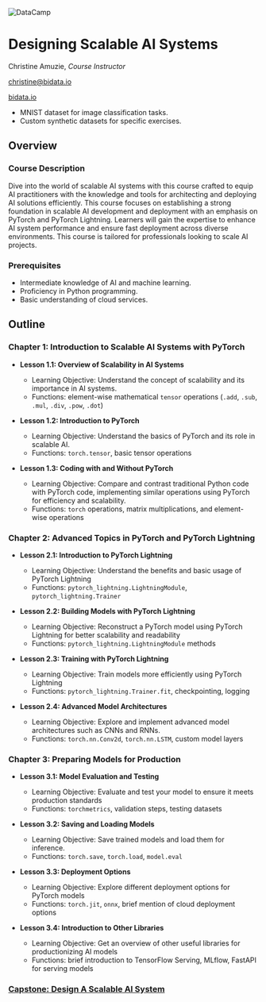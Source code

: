 ![DataCamp](https://miro.medium.com/v2/resize:fit:1400/1*ypaDdrohdvItEcGEKcf7rg.png)

# Designing Scalable AI Systems

Christine Amuzie, _Course Instructor_

christine@bidata.io

[bidata.io](https://bidata.io)

[//]: # ( ## Step 1: Brainstorming)
[//]: 
<-- (### What problem(s) will students learn how to solve?) -->

[//]: # ( - Design and implement scalable AI systems using PyTorch and PyTorch Lightning.)
[//]: # ( - Optimize AI models for performance and efficiency.)
[//]: # ( - Prepare AI models for production environments.)

[//]: # (### What are the learning objectives of the course?)
[//]: # ( - Understand the principles of scalability in AI systems.)
[//]: # ( - Learn the basics and advanced features of PyTorch and PyTorch Lightning.)
[//]: # ( - Develop and train AI models using PyTorch.)
[//]: # ( - Evaluate, save, and load AI models for inference.)
[//]: # ( - Explore deployment options and introduce other libraries for productionizing AI models.)

[//]: # (### What technologies, packages, or functions will students use?)
[//]: # ( - PyTorch)
[//]: # ( - PyTorch Lightning)
[//]: # ( - TorchMetrics)
[//]: # ( - Numpy)
[//]: # ( - ONNX)
[//]: # ( - torch.save, torch.load)
[//]: # ( - Basic Python libraries e.g., os, sys)

[//]: # (### What terms or jargon will you define?)
[//]: # ( - Scalability)
[//]: # ( - Distributed computing)
[//]: # ( - Element-wise operations)
[//]: # ( - Neural networks)
[//]: # ( - LightningModule)
[//]: # ( - Trainer)
[//]: # ( - DataLoader)

[//]: # (### What analogies or heuristics will you use?)
[//]: # ( - Comparing traditional coding methods with PyTorch to highlight the benefits.)
[//]: # ( - Using the analogy of building blocks to explain the modular approach of PyTorch Lightning.)


[//]: # (### What mistakes or misconceptions do you expect?)
[//]: # ( - Confusing scalability with simple performance optimization.)
[//]: # ( - Misunderstanding the differences between PyTorch and PyTorch Lightning.)
[//]: # ( - Incorrectly implementing the training loop or misusing DataLoader.)
[//]: # ( - Assuming saving and loading models is as simple as saving regular Python objects.)

[//]: # (### What datasets will you use?)
- MNIST dataset for image classification tasks.
- Custom synthetic datasets for specific exercises.

[//]: # (## Step 2: Who Is This Course for?)
[//]: # ( - Intermediate to advanced learners with some experience in AI and machine learning.)
[//]: # ( - Data scientists and engineers looking to scale their AI solutions.)
[//]: # ( - Professionals with a background in programming and basic knowledge of machine learning frameworks.)

[//]: # (## Step 3: Course Outline)

## Overview

### Course Description
Dive into the world of scalable AI systems with this course crafted to equip AI practitioners with the knowledge and tools for architecting and deploying AI solutions efficiently. This course focuses on establishing a strong foundation in scalable AI development and deployment with an emphasis on PyTorch and PyTorch Lightning. Learners will gain the expertise to enhance AI system performance and ensure fast deployment across diverse environments. This course is tailored for professionals looking to scale AI projects.

### Prerequisites
- Intermediate knowledge of AI and machine learning.
- Proficiency in Python programming.
- Basic understanding of cloud services.


## Outline

### Chapter 1: Introduction to Scalable AI Systems with PyTorch
- **Lesson 1.1: Overview of Scalability in AI Systems**
  - Learning Objective: Understand the concept of scalability and its importance in AI systems.
  - Functions: element-wise mathematical `tensor` operations (`.add`, `.sub`, `.mul`, `.div`, `.pow`, `.dot`)

- **Lesson 1.2: Introduction to PyTorch**
  - Learning Objective: Understand the basics of PyTorch and its role in scalable AI.
  - Functions: `torch.tensor`, basic tensor operations
    
- **Lesson 1.3: Coding with and Without PyTorch**
  - Learning Objective: Compare and contrast traditional Python code with PyTorch code, implementing similar operations using PyTorch for efficiency and scalability.
  - Functions: `torch` operations, matrix multiplications, and element-wise operations

### Chapter 2: Advanced Topics in PyTorch and PyTorch Lightning
- **Lesson 2.1: Introduction to PyTorch Lightning**
  - Learning Objective: Understand the benefits and basic usage of PyTorch Lightning 
  - Functions: `pytorch_lightning.LightningModule`, `pytorch_lightning.Trainer`
    
- **Lesson 2.2: Building Models with PyTorch Lightning**
  - Learning Objective: Reconstruct a PyTorch model using PyTorch Lightning for better scalability and readability
  - Functions: `pytorch_lightning.LightningModule` methods
    
- **Lesson 2.3: Training with PyTorch Lightning**
  - Learning Objective: Train models more efficiently using PyTorch Lightning
  - Functions: `pytorch_lightning.Trainer.fit`, checkpointing, logging
    
- **Lesson 2.4: Advanced Model Architectures**
  - Learning Objective: Explore and implement advanced model architectures such as CNNs and RNNs.
  - Functions: `torch.nn.Conv2d`, `torch.nn.LSTM`, custom model layers

### Chapter 3: Preparing Models for Production
- **Lesson 3.1: Model Evaluation and Testing**
  - Learning Objective: Evaluate and test your model to ensure it meets production standards
  - Functions: `torchmetrics`, validation steps, testing datasets
    
- **Lesson 3.2: Saving and Loading Models**
  - Learning Objective: Save trained models and load them for inference.
  - Functions: `torch.save`, `torch.load`, `model.eval`
    
- **Lesson 3.3: Deployment Options**
  - Learning Objective: Explore different deployment options for PyTorch models
  - Functions: `torch.jit`, `onnx`, brief mention of cloud deployment options
   
- **Lesson 3.4: Introduction to Other Libraries**
  - Learning Objective: Get an overview of other useful libraries for productionizing AI models
  - Functions: brief introduction to TensorFlow Serving, MLflow, FastAPI for serving models

### [**Capstone:** Design A Scalable AI System](https://github.com/bidata-io/dc-scalable-ai/tree/main/ch_4/capstone)




[//]: # (## Step 4: Capstone Exercises)

[//]: # (## Step 5: Build ONE complete lesson in the Teach editor)
[//]: # (## Sneak Peek: Example Lesson)
[//]: # (- **Lesson 2.1: Parallelizing Workloads with Apache Spark**)
[//]: # (- Video Exercise: Introduction to Apache Spark and its use cases.)
[//]: # (- Interactive Exercise 1: Loading data with Spark.)
[//]: # (- Interactive Exercise 2: Transforming data with Spark.)
[//]: # (- Interactive Exercise 3: Performing actions on Spark DataFrames.)

[//]: # (## Step 6: Revisit Course Outline)
[//]: # (- Revisit and refine the outline after building the first complete lesson to ensure alignment with the overall course objectives and structure.)

[//]: # (## Step 7: Write Course Description and List Course Prerequisites)
